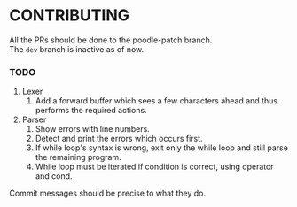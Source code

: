 # CONTRIBUTING

All the PRs should be done to the poodle-patch branch.   
The `dev` branch is inactive as of now.

### TODO

1. Lexer   
    1. Add a forward buffer which sees a few characters ahead and thus performs the required actions.   
2. Parser   
    1. Show errors with line numbers.   
    2. Detect and print the errors which occurs first.
    3. If while loop's syntax is wrong, exit only the while loop and still parse the remaining program.
    4. While loop must be iterated if condition is correct, using operator and cond.   


Commit messages should be precise to what they do.
